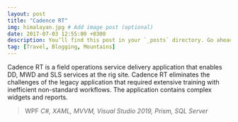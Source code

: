 ```yaml
---
layout: post
title: "Cadence RT"
img: himalayan.jpg # Add image post (optional)
date: 2017-07-03 12:55:00 +0300
description: You’ll find this post in your `_posts` directory. Go ahead and edit it and re-build the site to see your changes. # Add post description (optional)
tag: [Travel, Blogging, Mountains]
---
```

Cadence RT is a field operations service delivery application that enables DD, MWD and SLS services at the rig site.
Cadence RT eliminates the challenges of the legacy application that required extensive training with inefficient
non-standard workflows. The application contains complex widgets and reports.

>WPF <cite>C#, XAML, MVVM, Visual Studio 2019, Prism, SQL Server</cite>


